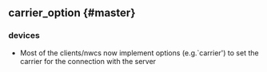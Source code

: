 carrier_option {#master}
-----------------------

### devices
* Most of the clients/nwcs now implement options (e.g.`carrier') to set the carrier for the connection with the server
